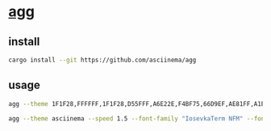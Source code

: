 # [agg](https://github.com/asciinema/agg)

## install

```sh
cargo install --git https://github.com/asciinema/agg
```

## usage

```sh
agg --theme 1F1F28,FFFFFF,1F1F28,D55FFF,A6E22E,F4BF75,66D9EF,AE81FF,A1EFE4,F8F8F2,75715E,D55FFF,A6E22E,F4BF75,66D9EF,AE81FF,A1EFE4,F9F8F5 --speed 1.5 --font-family "IosevkaTerm NFM" --font-size 14 --fps-cap 30 "$1" _agg.gif
```

```sh
agg --theme asciinema --speed 1.5 --font-family "IosevkaTerm NFM" --font-size 14 --fps-cap 30 "$1" _agg.gif
```
